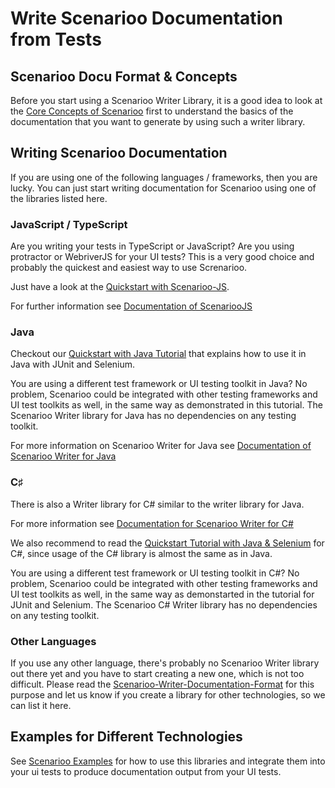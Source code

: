 # Write Scenarioo Documentation from Tests

## Scenarioo Docu Format & Concepts

Before you start using a Scenarioo Writer Library, it is a good idea to look at the [Core Concepts of Scenarioo](../features/README.md) first to understand the basics of the documentation that you want to generate by using such a writer library.

## Writing Scenarioo Documentation

If you are using one of the following languages / frameworks, then you are lucky. You can just start writing documentation for Scenarioo using one of the libraries listed here.

### JavaScript / TypeScript

Are you writing your tests in TypeScript or JavaScript? Are you using protractor or WebriverJS for your UI tests? This is a very good choice and probably the quickest and easiest way to use Screnarioo. 

Just have a look at the [Quickstart with Scenarioo-JS](Quickstart-JS.md).

For further information see [Documentation of ScenariooJS](https://www.npmjs.com/package/scenarioo-js)
 
### Java 

Checkout our [Quickstart with Java Tutorial](Quickstart-Java.md) that explains how to use it in Java with JUnit and Selenium. 

You are using a different test framework or UI testing toolkit in Java? No problem, Scenarioo could be integrated with other testing frameworks and UI test toolkits as well, in the same way as demonstrated in this tutorial. The Scenarioo Writer library for Java has no dependencies on any testing toolkit.

For more information on Scenarioo Writer for Java see [Documentation of Scenarioo Writer for Java](https://github.com/scenarioo/scenarioo-java/blob/master/docs/usage.md)

### C&sharp;
 
There is also a Writer library for C# similar to the writer library for Java.

For more information see [Documentation for Scenarioo Writer for C#](https://github.com/scenarioo/scenarioo-cs/wiki/How-to-use-the-C%23-Scenarioo-Writer-Library)
  
We also recommend to read the [Quickstart Tutorial with Java & Selenium](Quickstart-Java.md) for C#, since usage of the C# library is almost the same as in Java.
 
You are using a different test framework or UI testing toolkit in C#? No problem, Scenarioo could be integrated with other testing frameworks and UI test toolkits as well, in the same way as demonstarted in the tutorial for JUnit and Selenium. The Scenarioo C# Writer library has no dependencies on any testing toolkit.

### Other Languages

If you use any other language, there's probably no Scenarioo Writer library out there yet and you have to start creating a new one, which is not too difficult. Please read the [Scenarioo-Writer-Documentation-Format](../features/Scenarioo-Writer-Documentation-Format.md) for this purpose and let us know if you create a library for other technologies, so we can list it here.

## Examples for Different Technologies

See [Scenarioo Examples](../examples.md) for how to use this libraries and integrate them into your ui tests to produce documentation output from your UI tests.

